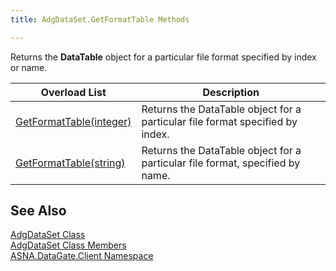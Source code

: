 ```yaml
---
title: AdgDataSet.GetFormatTable Methods

---
```


Returns the **DataTable** object for a particular file format specified by index or name.
<br />



| Overload List | Description |
| ---- | ---- |
| [GetFormatTable(integer)](adg-dataset-class-get-format-table-method.html) | Returns the DataTable object for a particular file format specified by index. |
| [GetFormatTable(string)](adg-dataset-class-get-format-table-methodstring.html) | Returns the DataTable object for a particular file format, specified by name. |



## See Also


[AdgDataSet Class](adg-dataset-class.html)
      <br />
[AdgDataSet Class Members](adg-dataset-members.html)
      <br />
[ASNA.DataGate.Client Namespace](datagate-client-namespace.html)

